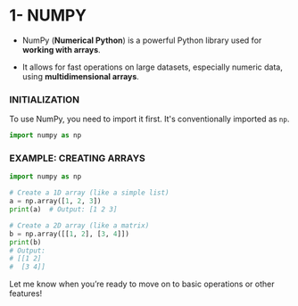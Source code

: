 # 1- NUMPY

- NumPy (**Numerical Python**) is a powerful Python library used for **working with arrays**.

- It allows for fast operations on large datasets, especially numeric data, using **multidimensional arrays**.

### **INITIALIZATION**

To use NumPy, you need to import it first. It's conventionally imported as `np`.

```python
import numpy as np
```

### **EXAMPLE: CREATING ARRAYS**

```python
import numpy as np

# Create a 1D array (like a simple list)
a = np.array([1, 2, 3])
print(a)  # Output: [1 2 3]

# Create a 2D array (like a matrix)
b = np.array([[1, 2], [3, 4]])
print(b)
# Output:
# [[1 2]
#  [3 4]]

```

Let me know when you’re ready to move on to basic operations or other features!
